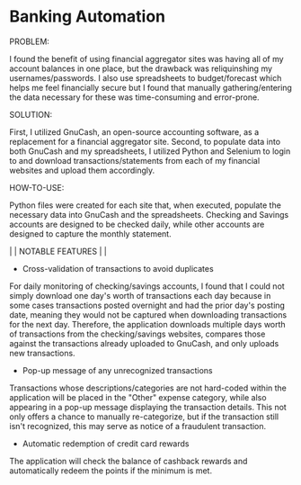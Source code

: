 # Banking Automation

PROBLEM: 

I found the benefit of using financial aggregator sites was having all of my account balances in one place, but the drawback was reliquinshing my usernames/passwords. I also use spreadsheets to budget/forecast which helps me feel financially secure but I found that manually gathering/entering the data necessary for these was time-consuming and error-prone.

SOLUTION: 

First, I utilized GnuCash, an open-source accounting software, as a replacement for a financial aggregator site. Second, to populate data into both GnuCash and my spreadsheets, I utilized Python and Selenium to login to and download transactions/statements from each of my financial websites and upload them accordingly.

HOW-TO-USE:

Python files were created for each site that, when executed, populate the necessary data into GnuCash and the spreadsheets. Checking and Savings accounts are designed to be checked daily, while other accounts are designed to capture the monthly statement.

 | | NOTABLE FEATURES | | 
 
 - Cross-validation of transactions to avoid duplicates
 
For daily monitoring of checking/savings accounts, I found that I could not simply download one day's worth of transactions each day because in some cases transactions posted overnight and had the prior day's posting date, meaning they would not be captured when downloading transactions for the next day. Therefore, the application downloads multiple days worth of transactions from the checking/savings websites, compares those against the transactions already uploaded to GnuCash, and only uploads new transactions.

 - Pop-up message of any unrecognized transactions

Transactions whose descriptions/categories are not hard-coded within the application will be placed in the "Other" expense category, while also appearing in a pop-up message displaying the transaction details. This not only offers a chance to manually re-categorize, but if the transaction still isn't recognized, this may serve as notice of a fraudulent transaction.

- Automatic redemption of credit card rewards

The application will check the balance of cashback rewards and automatically redeem the points if the minimum is met.

